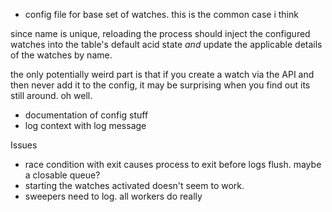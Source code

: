 * config file for base set of watches. this is the common case i think

since name is unique, reloading the process should inject the configured
watches into the table's default acid state *and* update the applicable details
of the watches by name.

the only potentially weird part is that if you create a watch via the API and
then never add it to the config, it may be surprising when you find out its
still around. oh well.

* documentation of config stuff
* log context with log message

Issues
* race condition with exit causes process to exit before logs flush. maybe a
  closable queue?
* starting the watches activated doesn't seem to work.
* sweepers need to log. all workers do really
